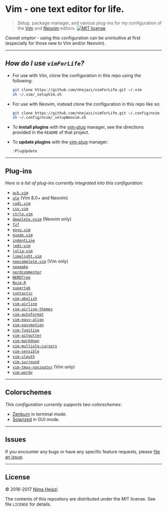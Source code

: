 # Vim - one text editor for life.

> Setup, package manager, and various plug-ins for my configuration of the
> [Vim](http://www.vim.org/index.php) and [Neovim](https://neovim.io/)
> editors. [![MIT license](http://img.shields.io/badge/license-MIT-brightgreen.svg)](http://opensource.org/licenses/MIT)

_Caveat emptor_ - using this configuration can be unintuitive at first
(especially for those new to Vim and/or Neovim).

---

## _How do I use `vimForLife`?_

* For use with _Vim_, clone the configuration in this repo using the following:
  ```bash
  git clone https://github.com/nhejazi/vimForLife.git ~/.vim
  sh ~/.vim/_setupVim.sh
  ```

- For use with _Neovim_, instead clone the configuration in this repo like so:
  ```bash
  git clone https://github.com/nhejazi/vimForLife.git ~/.config/nvim
  sh ~/.config/nvim/_setupNeovim.sh
  ```

- To __install plugins__ with the
[vim-plug](https://github.com/junegunn/vim-plug) manager, see the directions
provided in the `README` of that project.

- To __update plugins__ with the
[vim-plug](https://github.com/junegunn/vim-plug) manager:
  ```vim
  :PlugUpdate
  ```

---

## Plug-ins

_Here is a list of plug-ins currently integrated into this configuration:_

* [`ack.vim`](https://github.com/mileszs/ack.vim)
* [`ale`](https://github.com/w0rp/ale) (Vim 8.0+ and Neovim)
* [`codi.vim`](https://github.com/metakirby5/codi.vim)
* [`csv.vim`](https://github.com/chrisbra/csv.vim)
* [`ctrlp.vim`](https://github.com/ctrlpvim/ctrlp.vim)
* [`deoplete.nvim`](https://github.com/Shougo/deoplete.nvim) (Neovim only)
* [`fzf`](https://github.com/junegunn/fzf)
* [`goyo.vim`](https://github.com/junegunn/goyo.vim)
* [`gundo.vim`](https://github.com/sjl/gundo.vim)
* [`indentLine`](https://github.com/Yggdroot/indentLine)
* [`jedi-vim`](https://github.com/davidhalter/jedi-vim)
* [`julia-vim`](https://github.com/JuliaEditorSupport/julia-vim)
* [`limelight.vim`](https://github.com/junegunn/limelight.vim)
* [`neocomplete.vim`](https://github.com/Shougo/neocomplete.vim) (Vim only)
* [`neomake`](https://github.com/neomake/neomake)
* [`nerdcommenter`](https://github.com/scrooloose/nerdcommenter)
* [`NERDTree`](https://github.com/scrooloose/nerdtree)
* [`Nvim-R`](https://github.com/jalvesaq/Nvim-R)
* [`supertab`](https://github.com/ervandew/supertab)
* [`syntastic`](https://github.com/vim-syntastic/syntastic)
* [`vim-abolish`](https://github.com/tpope/tpope-vim-abolish)
* [`vim-airline`](https://github.com/vim-airline/vim-airline)
* [`vim-airline-themes`](https://github.com/vim-airline/vim-airline-themes)
* [`vim-autoformat`](https://github.com/Chiel92/vim-autoformat)
* [`vim-easy-align`](https://github.com/junegunn/vim-easy-align)
* [`vim-easymotion`](https://github.com/easymotion/vim-easymotion)
* [`vim-fugitive`](https://github.com/tpope/vim-fugitive)
* [`vim-gitgutter`](https://github.com/airblade/vim-gitgutter)
* [`vim-markdown`](https://github.com/plasticboy/vim-markdown)
* [`vim-multiple-cursors`](https://github.com/terryma/vim-multiple-cursors)
* [`vim-sensible`](https://github.com/tpope/vim-sensible)
* [`vim-sleuth`](https://github.com/tpope/vim-sleuth)
* [`vim-surround`](https://github.com/tpope/vim-surround)
* [`vim-tmux-navigator`](https://github.com/christoomey/vim-tmux-navigator)
    (Vim only)
* [`vim-wordy`](https://github.com/reedes/vim-wordy)

---

## Colorschemes

_This configuration currently supports two colorschemes:_

* [Zenburn](https://github.com/jnurmine/Zenburn) in terminal mode.
* [Solarized](https://github.com/altercation/vim-colors-solarized) in GUI mode.

---

## Issues

If you encounter any bugs or have any specific feature requests, please [file an
issue](https://github.com/nhejazi/vimForLife/issues).

---

## License

&copy; 2016-2017 [Nima Hejazi](http://nimahejazi.org)

The contents of this repository are distributed under the MIT license. See file
`LICENSE` for details.

